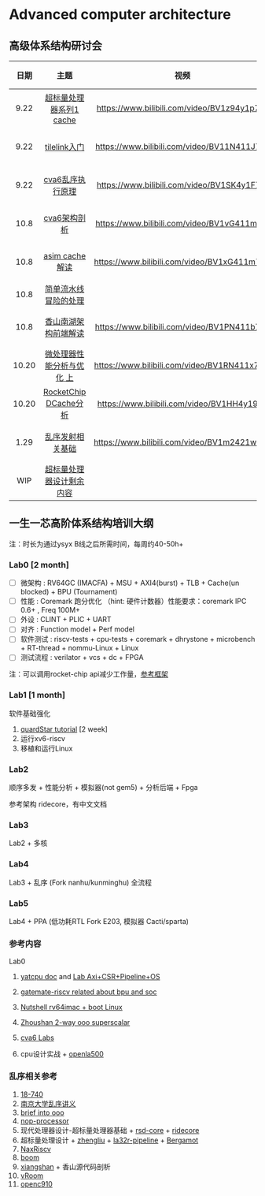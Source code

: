 # Advanced computer architecture


## 高级体系结构研讨会

| 日期 |                             主题                             |                    视频                     |  成员  |
| :--: | :----------------------------------------------------------: | :-----------------------------------------: | :----: |
| 9.22 |    [超标量处理器系列1 cache](./超标量处理器设计/cache.md)    | https://www.bilibili.com/video/BV1z94y1p7kc | 段震伟 |
| 9.22 | [tilelink入门](https://sagca6ucd2p.feishu.cn/docx/TbABd17ZYoryH8xpWNHcyL73noe) | https://www.bilibili.com/video/BV11N411J7Ty | 丁庆辰 |
| 9.22 |         [cva6乱序执行原理](cva6/cva6乱序执行原理.md)         | https://www.bilibili.com/video/BV1SK4y1F76t | 李子龙 |
| 10.8 |    [cva6架构剖析](./cva6/cva6.md)                | https://www.bilibili.com/video/BV1vG411m7Ft   |唐德宇 |
| 10.8 |    [asim cache解读](./asim/asim.md)              | https://www.bilibili.com/video/BV1xG411m75R  | 朱子谦 |
| 10.8 |    [简单流水线冒险的处理](https://sxl2g9eu0e.feishu.cn/docx/Cy70dffCHonymfxw906cxTNsnnp)              |         | 王京 |
| 10.8 | [香山南湖架构前端解读](./xiangshan/frontend.pdf) |https://www.bilibili.com/video/BV1PN411b7od | 蒋晓天 |
| 10.20 | [微处理器性能分析与优化 上](loongson/微处理器性能分析与优化.md) |https://www.bilibili.com/video/BV1RN411x7MF | 段震伟 |
| 10.20 | [RocketChip DCache分析](rocketchip/Rocket-DCache.pdf) |https://www.bilibili.com/video/BV1HH4y197jt | 丁庆辰 |
| 1.29 | [乱序发射相关基础](./超标量处理器设计/issue_basis.pdf) |https://www.bilibili.com/video/BV1m2421w7tm | 刘汉章 |
| WIP | [超标量处理器设计剩余内容](https://www.zhihu.com/column/c_1772393272914403328) | | 段震伟 |



## 一生一芯高阶体系结构培训大纲

注：时长为通过ysyx B线之后所需时间，每周约40-50h+

### Lab0 [2 month]

- [ ] 微架构 : RV64GC (IMACFA) + MSU + AXI4(burst) + TLB + Cache(un blocked) + BPU (Tournament)
- [ ] 性能 : Coremark 跑分优化 （hint: 硬件计数器）性能要求：coremark IPC 0.6+ , Freq 100M+
- [ ] 外设 : CLINT + PLIC + UART
- [ ] 对齐 : Function model + Perf model
- [ ] 软件测试 : riscv-tests + cpu-tests + coremark + dhrystone + microbench + RT-thread + nommu-Linux + Linux
- [ ] 测试流程 : verilator + vcs + dc + FPGA

注：可以调用rocket-chip api减少工作量，[参考框架](https://github.com/arch-simulator-sig/chisel-env)


### Lab1 [1 month]
软件基础强化
1. [quardStar tutorial](https://github.com/arch-simulator-sig/quard-star-tutorial-2021) [2 week]
1. 运行xv6-riscv
1. 移植和运行Linux

### Lab2
顺序多发 + 性能分析 + 模拟器(not gem5) + 分析后端 + Fpga

参考架构 ridecore，有中文文档

### Lab3
Lab2 + 多核

### Lab4 
Lab3 + 乱序 (Fork nanhu/kunminghu) 全流程


### Lab5
Lab4 + PPA (低功耗RTL Fork E203, 模拟器 Cacti/sparta)

### 参考内容

Lab0

1. [yatcpu doc](https://yatcpu.sysu.tech/) and [Lab Axi+CSR+Pipeline+OS](https://github.com/hrpccs/2022-fall-yatcpu-repo)

1. [gatemate-riscv related about bpu and soc](https://github.com/fm4dd/gatemate-riscv)

1. [Nutshell rv64imac + boot Linux](https://github.com/OSCPU/NutShell)

1. [Zhoushan 2-way ooo superscalar](https://github.com/OSCPU-Zhoushan/Zhoushan)

1. [cva6 Labs](https://github.com/sifferman/labs-with-cva6)

1. cpu设计实战 + [openla500](https://gitee.com/loongson-edu/nscscc-openla500)

    

    

### 乱序相关参考

1. [18-740](https://course.ece.cmu.edu/~ece740/f10/doku.php?id=lectures)
1. [南京大学乱序讲义](https://cs.nju.edu.cn/swang/CA_16S/index.htm)
1. [brief into ooo](https://jia.je/tags/#brief-into-ooo)
1. [nop-processor](https://github.com/NOP-Processor/NOP-Core)
1. 现代处理器设计-超标量处理器基础  + [rsd-core](https://github.com/rsd-devel/rsd) + [ridecore](https://github.com/dzwduan/ridecore)
1. 超标量处理设计 + [zhengliu](https://gitee.com/liangliang678/ZhengLiu) + [la32r-pipeline](https://github.com/MaZirui2001/LA32R-pipeline-scala) + [Bergamot](https://github.com/LoveLonelyTime/Bergamot)
1. [NaxRiscv](https://spinalhdl.github.io/NaxRiscv-Rtd/main/NaxRiscv/introduction/index.html)
1. [boom](https://github.com/riscv-boom/riscv-boom)
1. [xiangshan](https://github.com/OpenXiangShan/XiangShan) + 香山源代码剖析
1. [vRoom](https://github.com/MoonbaseOtago/vroom)
1. [openc910](https://github.com/T-head-Semi/openc910) 

